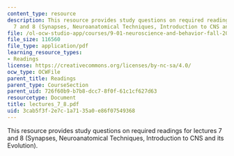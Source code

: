 ```yaml
---
content_type: resource
description: This resource provides study questions on required readings for lectures
  7 and 8 (Synapses, Neuroanatomical Techniques, Introduction to CNS and its Evolution).
file: /ol-ocw-studio-app/courses/9-01-neuroscience-and-behavior-fall-2003/3cab5f3f2e7c1a7135a0e86f07549368_lectures_7_8.pdf
file_size: 116560
file_type: application/pdf
learning_resource_types:
- Readings
license: https://creativecommons.org/licenses/by-nc-sa/4.0/
ocw_type: OCWFile
parent_title: Readings
parent_type: CourseSection
parent_uid: 726f60b9-b7b8-dcc7-8f0f-61c1cf627d63
resourcetype: Document
title: lectures_7_8.pdf
uid: 3cab5f3f-2e7c-1a71-35a0-e86f07549368
---
```

This resource provides study questions on required readings for lectures 7 and 8 (Synapses, Neuroanatomical Techniques, Introduction to CNS and its Evolution).